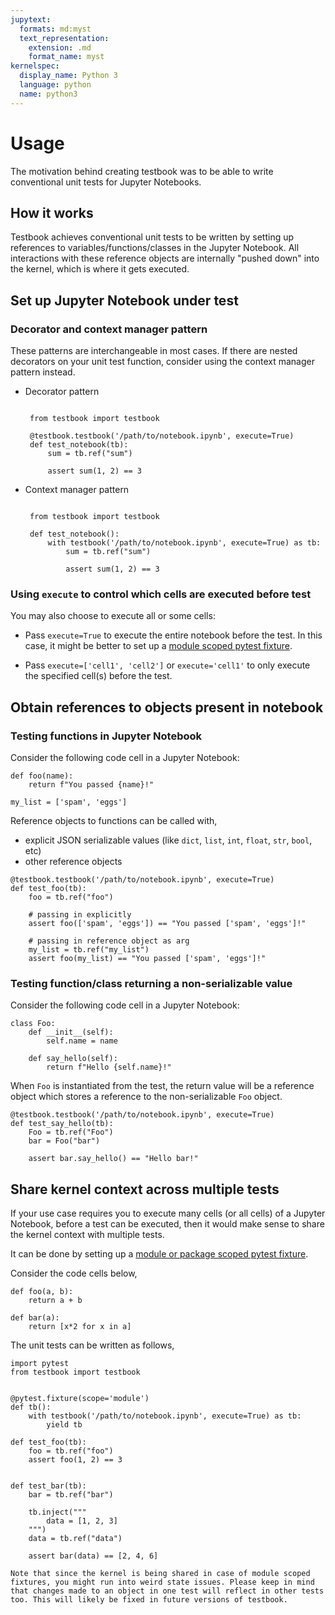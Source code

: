 ```yaml
---
jupytext:
  formats: md:myst
  text_representation:
    extension: .md
    format_name: myst
kernelspec:
  display_name: Python 3
  language: python
  name: python3
---
```


# Usage

The motivation behind creating testbook was to be able to write conventional unit tests for Jupyter Notebooks.

## How it works

Testbook achieves conventional unit tests to be written by setting up references to variables/functions/classes in the Jupyter Notebook. All interactions with these reference objects are internally "pushed down" into the kernel, which is where it gets executed.

## Set up Jupyter Notebook under test

### Decorator and context manager pattern

These patterns are interchangeable in most cases. If there are nested decorators on your unit test function, consider using the context manager pattern instead.

- Decorator pattern

  ```{code-block} python

   from testbook import testbook

   @testbook.testbook('/path/to/notebook.ipynb', execute=True)
   def test_notebook(tb):
       sum = tb.ref("sum")

       assert sum(1, 2) == 3
  ```

- Context manager pattern

  ```{code-block} python

   from testbook import testbook

   def test_notebook():
       with testbook('/path/to/notebook.ipynb', execute=True) as tb:
           sum = tb.ref("sum")

           assert sum(1, 2) == 3
  ```

### Using `execute` to control which cells are executed before test

You may also choose to execute all or some cells:

- Pass `execute=True` to execute the entire notebook before the test. In this case, it might be better to set up a [module scoped pytest fixture](#share-kernel-context-across-multiple-tests).

- Pass `execute=['cell1', 'cell2']` or `execute='cell1'` to only execute the specified cell(s) before the test.

## Obtain references to objects present in notebook

### Testing functions in Jupyter Notebook

Consider the following code cell in a Jupyter Notebook:

```{code-cell} ipython3
def foo(name):
    return f"You passed {name}!"

my_list = ['spam', 'eggs']
```

Reference objects to functions can be called with,

- explicit JSON serializable values (like `dict`, `list`, `int`, `float`, `str`, `bool`, etc)
- other reference objects

```{code-block} python
@testbook.testbook('/path/to/notebook.ipynb', execute=True)
def test_foo(tb):
    foo = tb.ref("foo")

    # passing in explicitly
    assert foo(['spam', 'eggs']) == "You passed ['spam', 'eggs']!"

    # passing in reference object as arg
    my_list = tb.ref("my_list")
    assert foo(my_list) == "You passed ['spam', 'eggs']!"
```

### Testing function/class returning a non-serializable value

Consider the following code cell in a Jupyter Notebook:

```{code-cell} ipython3
class Foo:
    def __init__(self):
        self.name = name

    def say_hello(self):
        return f"Hello {self.name}!"
```

When `Foo` is instantiated from the test, the return value will be a reference object which stores a reference to the non-serializable `Foo` object.

```{code-block} python
@testbook.testbook('/path/to/notebook.ipynb', execute=True)
def test_say_hello(tb):
    Foo = tb.ref("Foo")
    bar = Foo("bar")

    assert bar.say_hello() == "Hello bar!"
```

## Share kernel context across multiple tests

If your use case requires you to execute many cells (or all cells) of a Jupyter Notebook, before a test can be executed, then it would make sense to share the kernel context with multiple tests.

It can be done by setting up a [module or package scoped pytest fixture][fixture].

Consider the code cells below,

```{code-cell} ipython3
def foo(a, b):
    return a + b
```

```{code-cell} ipython3
def bar(a):
    return [x*2 for x in a]
```

The unit tests can be written as follows,

```{code-block} python
import pytest
from testbook import testbook


@pytest.fixture(scope='module')
def tb():
    with testbook('/path/to/notebook.ipynb', execute=True) as tb:
        yield tb

def test_foo(tb):
    foo = tb.ref("foo")
    assert foo(1, 2) == 3


def test_bar(tb):
    bar = tb.ref("bar")

    tb.inject("""
        data = [1, 2, 3]
    """)
    data = tb.ref("data")

    assert bar(data) == [2, 4, 6]
```

```{warning}
Note that since the kernel is being shared in case of module scoped fixtures, you might run into weird state issues. Please keep in mind that changes made to an object in one test will reflect in other tests too. This will likely be fixed in future versions of testbook.
```

[fixture]: https://docs.pytest.org/en/stable/fixture.html#scope-sharing-a-fixture-instance-across-tests-in-a-class-module-or-session
